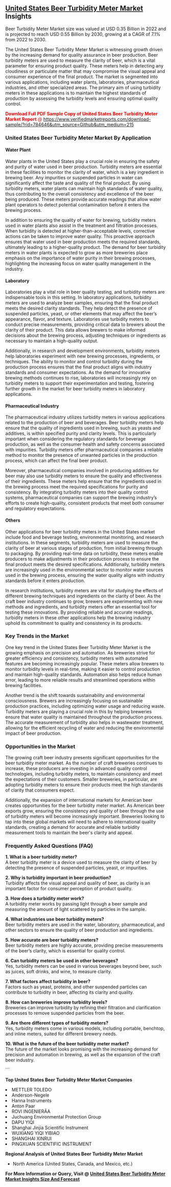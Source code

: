 <h2><a href="https://www.verifiedmarketreports.com/download-sample/?rid=784646&amp;utm_source=Github&amp;utm_medium=215" target="_blank">United States Beer Turbidity Meter Market</a> Insights</h2><p>Beer Turbidity Meter Market size was valued at USD 0.35 Billion in 2022 and is projected to reach USD 0.55 Billion by 2030, growing at a CAGR of 7.1% from 2022 to 2030.</p><p><p>The United States Beer Turbidity Meter Market is witnessing growth driven by the increasing demand for quality assurance in beer production. Beer turbidity meters are used to measure the clarity of beer, which is a vital parameter for ensuring product quality. These meters help in detecting any cloudiness or particulate matter that may compromise the visual appeal and consumer experience of the final product. The market is segmented into various applications, including water plants, laboratories, pharmaceutical industries, and other specialized areas. The primary aim of using turbidity meters in these applications is to maintain the highest standards of production by assessing the turbidity levels and ensuring optimal quality control.</p><p><p><span class=""><span style="color: #ff0000;"><strong>Download Full PDF Sample Copy of United States Beer Turbidity Meter Market Report</strong> @ </span><a href="https://www.verifiedmarketreports.com/download-sample/?rid=784646&amp;utm_source=Github&amp;utm_medium=215" target="_blank">https://www.verifiedmarketreports.com/download-sample/?rid=784646&amp;utm_source=Github&amp;utm_medium=215</a></span></p></p><h3>United States Beer Turbidity Meter Market By Application</h3><h4>Water Plant</h4><p>Water plants in the United States play a crucial role in ensuring the safety and purity of water used in beer production. Turbidity meters are essential in these facilities to monitor the clarity of water, which is a key ingredient in brewing beer. Any impurities or suspended particles in water can significantly affect the taste and quality of the final product. By using turbidity meters, water plants can maintain high standards of water quality, thus contributing to the overall consistency and excellence of the beer being produced. These meters provide accurate readings that allow water plant operators to detect potential contamination before it enters the brewing process.</p><p>In addition to ensuring the quality of water for brewing, turbidity meters used in water plants also assist in the treatment and filtration processes. When turbidity is detected at higher-than-acceptable levels, corrective actions can be taken to improve water quality. This proactive approach ensures that water used in beer production meets the required standards, ultimately leading to a higher-quality product. The demand for beer turbidity meters in water plants is expected to grow as more breweries place emphasis on the importance of water purity in their brewing processes, highlighting the increasing focus on water quality management in the industry.</p><h4>Laboratory</h4><p>Laboratories play a vital role in beer quality testing, and turbidity meters are indispensable tools in this setting. In laboratory applications, turbidity meters are used to analyze beer samples, ensuring that the final product meets the desired clarity standards. They help detect the presence of suspended particles, yeast, or other elements that may affect the beer’s appearance, flavor, and texture. Laboratories use turbidity meters to conduct precise measurements, providing critical data to brewers about the clarity of their product. This data allows brewers to make informed decisions about the brewing process, adjusting techniques or ingredients as necessary to maintain a high-quality output.</p><p>Additionally, in research and development environments, turbidity meters help laboratories experiment with new brewing processes, ingredients, or techniques. The ability to monitor and control turbidity during the production process ensures that the final product aligns with industry standards and consumer expectations. As the demand for innovative brewing methods continues to rise, laboratories will increasingly rely on turbidity meters to support their experimentation and testing, fostering further growth in the market for beer turbidity meters in laboratory applications.</p><h4>Pharmaceutical Industry</h4><p>The pharmaceutical industry utilizes turbidity meters in various applications related to the production of beer and beverages. Beer turbidity meters help ensure that the quality of ingredients used in brewing, such as yeasts and additives, is within specified purity and clarity levels. This is particularly important when considering the regulatory standards for beverage production, as well as the consumer health and safety concerns associated with impurities. Turbidity meters offer pharmaceutical companies a reliable method to monitor the presence of unwanted particles in the production process, which can affect the final beer product.</p><p>Moreover, pharmaceutical companies involved in producing additives for beer may also use turbidity meters to ensure the quality and effectiveness of their ingredients. These meters help ensure that the ingredients used in the brewing process meet the required specifications for purity and consistency. By integrating turbidity meters into their quality control systems, pharmaceutical companies can support the brewing industry’s efforts to create high-quality, consistent products that meet both consumer and regulatory expectations.</p><h4>Others</h4><p>Other applications for beer turbidity meters in the United States market include food and beverage testing, environmental monitoring, and research institutions. In these segments, turbidity meters are used to measure the clarity of beer at various stages of production, from initial brewing through to packaging. By providing real-time data on turbidity, these meters enable producers to make adjustments in their production process to ensure the final product meets the desired specifications. Additionally, turbidity meters are increasingly used in the environmental sector to monitor water sources used in the brewing process, ensuring the water quality aligns with industry standards before it enters production.</p><p>In research institutions, turbidity meters are vital for studying the effects of different brewing techniques and ingredients on the clarity of beer. As the craft beer industry continues to grow, brewers are experimenting with new methods and ingredients, and turbidity meters offer an essential tool for testing these innovations. By providing reliable and accurate readings, turbidity meters in these other applications help the brewing industry uphold its commitment to quality and consistency in its products.</p><h3>Key Trends in the Market</h3><p>One key trend in the United States Beer Turbidity Meter Market is the growing emphasis on precision and automation. As breweries strive for greater efficiency and consistency, turbidity meters with automated features are becoming increasingly popular. These meters allow brewers to monitor turbidity levels in real-time, making it easier to control production and maintain high-quality standards. Automation also helps reduce human error, leading to more reliable results and streamlined operations within brewing facilities.</p><p>Another trend is the shift towards sustainability and environmental consciousness. Brewers are increasingly focusing on sustainable production practices, including optimizing water usage and reducing waste. Turbidity meters are playing a crucial role in this by helping breweries ensure that water quality is maintained throughout the production process. The accurate measurement of turbidity also helps in wastewater treatment, allowing for the efficient recycling of water and reducing the environmental impact of beer production.</p><h3>Opportunities in the Market</h3><p>The growing craft beer industry presents significant opportunities for the beer turbidity meter market. As the number of craft breweries continues to increase, these producers are investing in advanced quality control technologies, including turbidity meters, to maintain consistency and meet the expectations of their customers. Smaller breweries, in particular, are adopting turbidity meters to ensure their products meet the high standards of clarity that consumers expect.</p><p>Additionally, the expansion of international markets for American beer creates opportunities for the beer turbidity meter market. As American beer exports grow, ensuring the consistency and quality of beer through the use of turbidity meters will become increasingly important. Breweries looking to tap into these global markets will need to adhere to international quality standards, creating a demand for accurate and reliable turbidity measurement tools to maintain the beer's clarity and appeal.</p><h3>Frequently Asked Questions (FAQ)</h3><p><strong>1. What is a beer turbidity meter?</strong><br>A beer turbidity meter is a device used to measure the clarity of beer by detecting the presence of suspended particles, yeast, or impurities.</p><p><strong>2. Why is turbidity important in beer production?</strong><br>Turbidity affects the visual appeal and quality of beer, as clarity is an important factor for consumer perception of product quality.</p><p><strong>3. How does a turbidity meter work?</strong><br>A turbidity meter works by passing light through a beer sample and measuring the amount of light scattered by particles in the sample.</p><p><strong>4. What industries use beer turbidity meters?</strong><br>Beer turbidity meters are used in the water, laboratory, pharmaceutical, and other sectors to ensure the quality of beer production and ingredients.</p><p><strong>5. How accurate are beer turbidity meters?</strong><br>Beer turbidity meters are highly accurate, providing precise measurements of the beer’s clarity, which is essential for quality control.</p><p><strong>6. Can turbidity meters be used in other beverages?</strong><br>Yes, turbidity meters can be used in various beverages beyond beer, such as juices, soft drinks, and wine, to measure clarity.</p><p><strong>7. What factors affect turbidity in beer?</strong><br>Factors such as yeast, proteins, and other suspended particles can contribute to turbidity in beer, affecting its clarity and quality.</p><p><strong>8. How can breweries improve turbidity levels?</strong><br>Breweries can improve turbidity by refining their filtration and clarification processes to remove suspended particles from the beer.</p><p><strong>9. Are there different types of turbidity meters?</strong><br>Yes, turbidity meters come in various models, including portable, benchtop, and inline meters, suited for different brewery needs.</p><p><strong>10. What is the future of the beer turbidity meter market?</strong><br>The future of the market looks promising with the increasing demand for precision and automation in brewing, as well as the expansion of the craft beer industry.</p>```</p><p><strong>Top United States Beer Turbidity Meter Market Companies</strong></p><div data-test-id=""><p><li>METTLER TOLEDO</li><li> Anderson-Negele</li><li> Hanna Instruments</li><li> Anton Paar</li><li> ROVI INGENIERÃA</li><li> Juchuang Environmental Protection Group</li><li> DAPU YIQI</li><li> Shanghai Jinjia Scientific Instrument</li><li> WUXIANG YIQI YIBIAO</li><li> SHANGHAI XINRUI</li><li> PINGXUAN SCIENTIFIC INSTRUMENT</li></p><div><strong>Regional Analysis of&nbsp;United States Beer Turbidity Meter Market</strong></div><ul><li dir="ltr"><p dir="ltr">North America&nbsp;(United States, Canada, and Mexico, etc.)</p></li></ul><p><strong>For More Information or Query, Visit @&nbsp;</strong><strong><a href="https://www.verifiedmarketreports.com/product/beer-turbidity-meter-market/?utm_source=Github&amp;utm_medium=215" target="_blank">United States Beer Turbidity Meter Market Insights Size And Forecast</a></strong></p></div>
